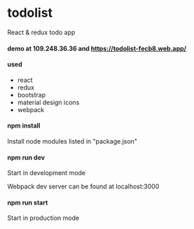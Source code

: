# todolist
React &amp; redux todo app
 
#### demo at 109.248.36.36 and https://todolist-fecb8.web.app/

#### used
* react
* redux
* bootstrap
* material design icons
* webpack

#### npm install
Install node modules listed in "package.json"

#### npm run dev 
Start in development mode

Webpack dev server can be found at localhost:3000

#### npm run start 
Start in production mode

